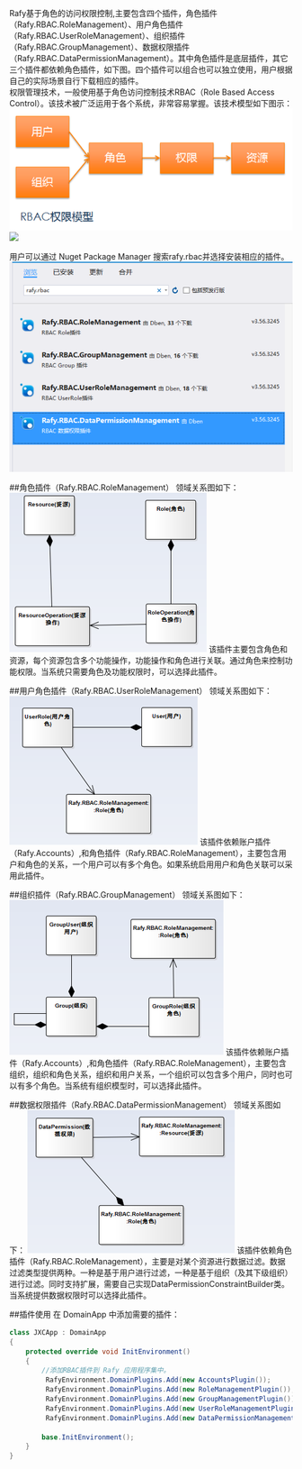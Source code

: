 ﻿Rafy基于角色的访问权限控制,主要包含四个插件，角色插件（Rafy.RBAC.RoleManagement）、用户角色插件（Rafy.RBAC.UserRoleManagement）、组织插件（Rafy.RBAC.GroupManagement）、数据权限插件（Rafy.RBAC.DataPermissionManagement）。其中角色插件是底层插件，其它三个插件都依赖角色插件，如下图。四个插件可以组合也可以独立使用，用户根据自己的实际场景自行下载相应的插件。
        <para xmlns="http://ddue.schemas.microsoft.com/authoring/2003/5"><br>
        权限管理技术，一般使用基于角色访问控制技术RBAC（Role Based Access Control）。该技术被广泛运用于各个系统，非常容易掌握。该技术模型如下图示：
		![RBAC权限模型](../../images/RBAC权限模型.png)
		![](../../images/RBAC05.png.png)

用户可以通过 Nuget Package Manager 搜索rafy.rbac并选择安装相应的插件。
![](../../images/RBAC插件01.png) 

##角色插件（Rafy.RBAC.RoleManagement）
领域关系图如下：
![](../../images/RBAC01.png)
该插件主要包含角色和资源，每个资源包含多个功能操作，功能操作和角色进行关联。通过角色来控制功能权限。当系统只需要角色及功能权限时，可以选择此插件。

##用户角色插件（Rafy.RBAC.UserRoleManagement）
领域关系图如下：
![](../../images/RBAC02.png)
该插件依赖账户插件（Rafy.Accounts）,和角色插件（Rafy.RBAC.RoleManagement），主要包含用户和角色的关系，一个用户可以有多个角色。如果系统启用用户和角色关联可以采用此插件。

##组织插件（Rafy.RBAC.GroupManagement）
领域关系图如下：
![](../../images/RBAC03.png)
该插件依赖账户插件（Rafy.Accounts）,和角色插件（Rafy.RBAC.RoleManagement），主要包含组织，组织和角色关系，组织和用户关系，一个组织可以包含多个用户，同时也可以有多个角色。当系统有组织模型时，可以选择此插件。

##数据权限插件（Rafy.RBAC.DataPermissionManagement）
领域关系图如下：
![](../../images/RBAC04.png)
该插件依赖角色插件（Rafy.RBAC.RoleManagement），主要是对某个资源进行数据过滤。数据过滤类型提供两种。一种是基于用户进行过滤，一种是基于组织（及其下级组织）进行过滤。同时支持扩展，需要自己实现DataPermissionConstraintBuilder类。当系统提供数据权限时可以选择此插件。

##插件使用
在 DomainApp 中添加需要的插件：

```cs
class JXCApp : DomainApp
{
    protected override void InitEnvironment()
    {
        //添加RBAC插件到 Rafy 应用程序集中。
         RafyEnvironment.DomainPlugins.Add(new AccountsPlugin());
         RafyEnvironment.DomainPlugins.Add(new RoleManagementPlugin());
         RafyEnvironment.DomainPlugins.Add(new GroupManagementPlugin());
         RafyEnvironment.DomainPlugins.Add(new UserRoleManagementPlugin());
         RafyEnvironment.DomainPlugins.Add(new DataPermissionManagementPlugin());

        base.InitEnvironment();
    }
}
 ``` 

